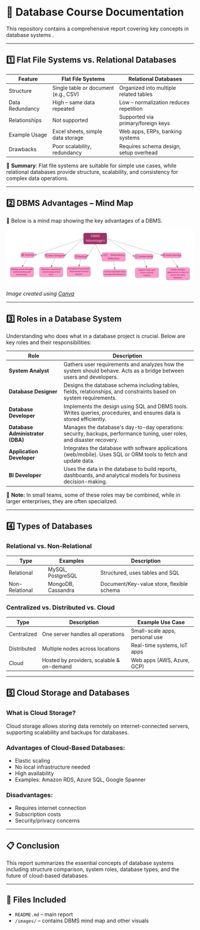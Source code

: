 # 📘 Database Course Documentation

This repository contains a comprehensive report covering key concepts in database systems .

---

## 1️⃣ Flat File Systems vs. Relational Databases

| Feature         | Flat File Systems                 | Relational Databases                   |
|----------------|-----------------------------------|----------------------------------------|
| Structure       | Single table or document (e.g., CSV) | Organized into multiple related tables |
| Data Redundancy | High – same data repeated         | Low – normalization reduces repetition |
| Relationships   | Not supported                     | Supported via primary/foreign keys     |
| Example Usage   | Excel sheets, simple data storage | Web apps, ERPs, banking systems        |
| Drawbacks       | Poor scalability, redundancy      | Requires schema design, setup overhead |

📌 **Summary**: Flat file systems are suitable for simple use cases, while relational databases provide structure, scalability, and consistency for complex data operations.

---

## 2️⃣ DBMS Advantages – Mind Map

🧠 Below is a mind map showing the key advantages of a DBMS.

![DBMS Mind Map](images/dbms_mind_map.png)


*Image created using [Canva](https://www.canva.com/)*

---

## 3️⃣ Roles in a Database System

Understanding who does what in a database project is crucial. Below are key roles and their responsibilities:

| Role                     | Description |
|--------------------------|-------------|
| **System Analyst**       | Gathers user requirements and analyzes how the system should behave. Acts as a bridge between users and developers. |
| **Database Designer**    | Designs the database schema including tables, fields, relationships, and constraints based on system requirements. |
| **Database Developer**   | Implements the design using SQL and DBMS tools. Writes queries, procedures, and ensures data is stored efficiently. |
| **Database Administrator (DBA)** | Manages the database's day-to-day operations: security, backups, performance tuning, user roles, and disaster recovery. |
| **Application Developer**| Integrates the database with software applications (web/mobile). Uses SQL or ORM tools to fetch and update data. |
| **BI Developer**         | Uses the data in the database to build reports, dashboards, and analytical models for business decision-making. |

📌 **Note:** In small teams, some of these roles may be combined, while in larger enterprises, they are often specialized.



---

## 4️⃣ Types of Databases

### Relational vs. Non-Relational

| Type            | Examples              | Description |
|-----------------|-----------------------|-------------|
| Relational      | MySQL, PostgreSQL     | Structured, uses tables and SQL |
| Non-Relational  | MongoDB, Cassandra    | Document/Key-value store, flexible schema |

### Centralized vs. Distributed vs. Cloud

| Type         | Description                                | Example Use Case              |
|--------------|--------------------------------------------|-------------------------------|
| Centralized  | One server handles all operations          | Small-scale apps, personal use |
| Distributed  | Multiple nodes across locations            | Real-time systems, IoT apps   |
| Cloud        | Hosted by providers, scalable & on-demand | Web apps (AWS, Azure, GCP)    |

---

## 5️⃣ Cloud Storage and Databases

### What is Cloud Storage?
Cloud storage allows storing data remotely on internet-connected servers, supporting scalability and backups for databases.

### Advantages of Cloud-Based Databases:
- Elastic scaling
- No local infrastructure needed
- High availability
- Examples: Amazon RDS, Azure SQL, Google Spanner

### Disadvantages:
- Requires internet connection
- Subscription costs
- Security/privacy concerns

---

## 📋 Conclusion

This report summarizes the essential concepts of database systems including structure comparison, system roles, database types, and the future of cloud-based databases.

---

## 📁 Files Included

- `README.md` – main report
- `/images/` – contains DBMS mind map and other visuals
